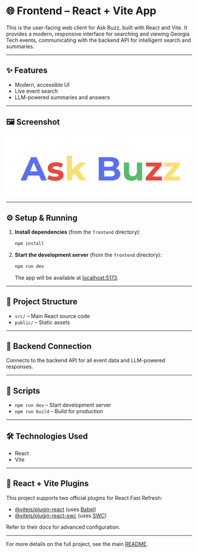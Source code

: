 # 🌐 Frontend – React + Vite App

This is the user-facing web client for Ask Buzz, built with React and Vite. It provides a modern, responsive interface for searching and viewing Georgia Tech events, communicating with the backend API for intelligent search and summaries.

---

## ✨ Features
- Modern, accessible UI
- Live event search
- LLM-powered summaries and answers

---

## 🖼️ Screenshot
![Screenshot Placeholder](./ask-buzz-logo.png)

---

## ⚙️ Setup & Running
1. **Install dependencies** (from the `frontend` directory):
   ```bash
   npm install
   ```
2. **Start the development server** (from the `frontend` directory):
   ```bash
   npm run dev
   ```
   The app will be available at [localhost:5173](http://localhost:5173).

---

## 📁 Project Structure
- `src/` – Main React source code
- `public/` – Static assets

---

## 🔗 Backend Connection
Connects to the backend API for all event data and LLM-powered responses.

---

## 📜 Scripts
- `npm run dev` – Start development server
- `npm run build` – Build for production

---

## 🛠️ Technologies Used
- React
- Vite

---

## 🔌 React + Vite Plugins

This project supports two official plugins for React Fast Refresh:

- [@vitejs/plugin-react](https://github.com/vitejs/vite-plugin-react/blob/main/packages/plugin-react/README.md) (uses [Babel](https://babeljs.io/))
- [@vitejs/plugin-react-swc](https://github.com/vitejs/vite-plugin-react-swc) (uses [SWC](https://swc.rs/))

Refer to their docs for advanced configuration.

---
For more details on the full project, see the main [README](../README.md).

